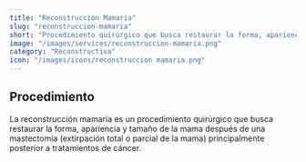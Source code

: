 ```yaml
---
title: "Reconstrucción Mamaria"
slug: "reconstruccion-mamaria"
short: "Procedimiento quirúrgico que busca restaurar la forma, apariencia y tamaño de la mama después de una mastectomía."
image: "/images/services/reconstruccion-mamaria.png"
category: "Reconstructiva"
icon: "/images/icons/reconstruccion mamaria.png"
---
```

## Procedimiento
La reconstrucción mamaria es un procedimiento quirúrgico que busca restaurar la forma, apariencia y tamaño de la mama después de una mastectomía (extirpación total o parcial de la mama) principalmente posterior a tratamientos de cáncer.